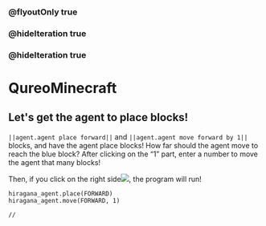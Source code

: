 ### @flyoutOnly true
### @hideIteration true
### @hideIteration true
# QureoMinecraft

## Let's get the agent to place blocks!

``||agent.agent place forward||`` and ``||agent.agent move forward by 1||`` blocks, and have the agent place blocks! How far should the agent move to reach the blue block? After clicking on the “1” part, enter a number to move the agent that many blocks!

Then, if you click on the right side![](https://raw.githubusercontent.com/camp-minecraft/TechkidsCampTutorial/master/images/playbutton.png), the program will run!

```ghost
hiragana_agent.place(FORWARD)
hiragana_agent.move(FORWARD, 1)
```

```template
//
```